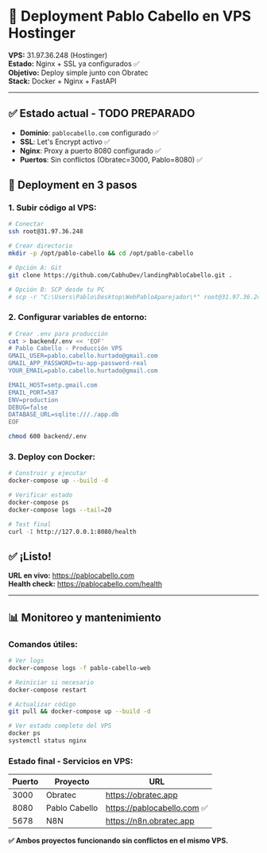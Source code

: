 # 🚀 Deployment Pablo Cabello en VPS Hostinger

**VPS:** 31.97.36.248 (Hostinger)  
**Estado:** Nginx + SSL ya configurados ✅  
**Objetivo:** Deploy simple junto con Obratec  
**Stack:** Docker + Nginx + FastAPI

---

## ✅ **Estado actual - TODO PREPARADO**

- **Dominio**: `pablocabello.com` configurado ✅
- **SSL**: Let's Encrypt activo ✅  
- **Nginx**: Proxy a puerto 8080 configurado ✅
- **Puertos**: Sin conflictos (Obratec=3000, Pablo=8080) ✅

## 🚀 **Deployment en 3 pasos**

### **1. Subir código al VPS:**
```bash
# Conectar
ssh root@31.97.36.248

# Crear directorio
mkdir -p /opt/pablo-cabello && cd /opt/pablo-cabello

# Opción A: Git
git clone https://github.com/CabhuDev/landingPabloCabello.git .

# Opción B: SCP desde tu PC
# scp -r "C:\Users\Pablo\Desktop\WebPabloAparejador\*" root@31.97.36.248:/opt/pablo-cabello/
```

### **2. Configurar variables de entorno:**
```bash
# Crear .env para producción
cat > backend/.env << 'EOF'
# Pablo Cabello - Producción VPS
GMAIL_USER=pablo.cabello.hurtado@gmail.com
GMAIL_APP_PASSWORD=tu-app-password-real
YOUR_EMAIL=pablo.cabello.hurtado@gmail.com

EMAIL_HOST=smtp.gmail.com
EMAIL_PORT=587
ENV=production
DEBUG=false
DATABASE_URL=sqlite:///./app.db
EOF

chmod 600 backend/.env
```

### **3. Deploy con Docker:**
```bash
# Construir y ejecutar
docker-compose up --build -d

# Verificar estado
docker-compose ps
docker-compose logs --tail=20

# Test final
curl -I http://127.0.0.1:8080/health
```

## ✅ **¡Listo!**

**URL en vivo:** https://pablocabello.com  
**Health check:** https://pablocabello.com/health

---

## 📊 **Monitoreo y mantenimiento**

### **Comandos útiles:**
```bash
# Ver logs
docker-compose logs -f pablo-cabello-web

# Reiniciar si necesario
docker-compose restart

# Actualizar código
git pull && docker-compose up --build -d

# Ver estado completo del VPS
docker ps
systemctl status nginx
```

### **Estado final - Servicios en VPS:**
| Puerto | Proyecto | URL |
|--------|----------|-----|
| 3000 | Obratec | https://obratec.app |
| 8080 | Pablo Cabello | https://pablocabello.com ✅ |
| 5678 | N8N | https://n8n.obratec.app |

**✅ Ambos proyectos funcionando sin conflictos en el mismo VPS.**